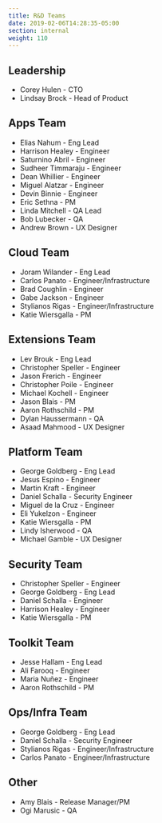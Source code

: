```yaml
---
title: R&D Teams
date: 2019-02-06T14:28:35-05:00
section: internal
weight: 110
---
```


## Leadership

* Corey Hulen - CTO
* Lindsay Brock - Head of Product

## Apps Team

* Elias Nahum - Eng Lead
* Harrison Healey - Engineer
* Saturnino Abril - Engineer
* Sudheer Timmaraju - Engineer
* Dean Whillier - Engineer
* Miguel Alatzar - Engineer
* Devin Binnie - Engineer
* Eric Sethna - PM
* Linda Mitchell - QA Lead
* Bob Lubecker - QA
* Andrew Brown - UX Designer

## Cloud Team

* Joram Wilander - Eng Lead
* Carlos Panato - Engineer/Infrastructure
* Brad Coughlin - Engineer
* Gabe Jackson - Engineer
* Stylianos Rigas - Engineer/Infrastructure
* Katie Wiersgalla - PM

## Extensions Team

* Lev Brouk - Eng Lead
* Christopher Speller - Engineer
* Jason Frerich - Engineer
* Christopher Poile - Engineer
* Michael Kochell - Engineer
* Jason Blais - PM
* Aaron Rothschild - PM
* Dylan Haussermann - QA
* Asaad Mahmood - UX Designer

## Platform Team

* George Goldberg - Eng Lead
* Jesus Espino - Engineer
* Martin Kraft - Engineer
* Daniel Schalla - Security Engineer
* Miguel de la Cruz - Engineer
* Eli Yukelzon - Engineer
* Katie Wiersgalla - PM
* Lindy Isherwood - QA
* Michael Gamble - UX Designer

## Security Team

* Christopher Speller - Engineer
* George Goldberg - Eng Lead
* Daniel Schalla - Engineer
* Harrison Healey - Engineer
* Katie Wiersgalla - PM

## Toolkit Team

* Jesse Hallam - Eng Lead
* Ali Farooq - Engineer
* Maria Nuñez - Engineer
* Aaron Rothschild - PM

## Ops/Infra Team

* George Goldberg - Eng Lead
* Daniel Schalla - Security Engineer
* Stylianos Rigas - Engineer/Infrastructure
* Carlos Panato - Engineer/Infrastructure

## Other

* Amy Blais - Release Manager/PM
* Ogi Marusic - QA
